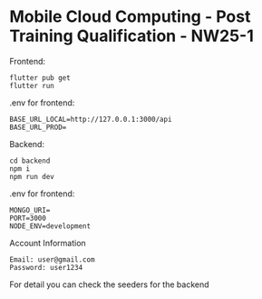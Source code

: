 # Mobile Cloud Computing - Post Training Qualification - NW25-1

Frontend:

```
flutter pub get
flutter run
```

.env for frontend:

```
BASE_URL_LOCAL=http://127.0.0.1:3000/api
BASE_URL_PROD=
```

Backend:

```
cd backend
npm i
npm run dev
```

.env for frontend:

```
MONGO_URI=
PORT=3000
NODE_ENV=development
```

Account Information
```
Email: user@gmail.com
Password: user1234
```

For detail you can check the seeders for the backend